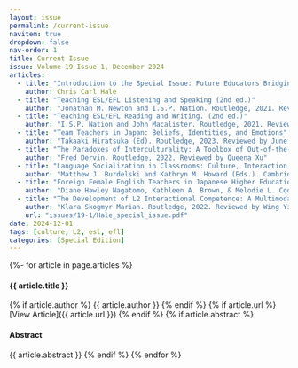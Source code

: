 ```yaml
---
layout: issue
permalink: /current-issue
navitem: true
dropdown: false
nav-order: 1
title: Current Issue
issue: Volume 19 Issue 1, December 2024 
articles:
  - title: "Introduction to the Special Issue: Future Educators Bridging Theory and Practice in Language Education"
    author: Chris Carl Hale
  - title: "Teaching ESL/EFL Listening and Speaking (2nd ed.)"
    author: "Jonathan M. Newton and I.S.P. Nation. Routledge, 2021. Reviewed by Akito Murata" 
  - title: "Teaching ESL/EFL Reading and Writing. (2nd ed.)"
    author: "I.S.P. Nation and John Macalister. Routledge, 2021. Reviewed by Chia-An Tsai"
  - title: "Team Teachers in Japan: Beliefs, Identities, and Emotions"
    author: "Takaaki Hiratsuka (Ed). Routledge, 2023. Reviewed by June Ha Kim"
  - title: "The Paradoxes of Interculturality: A Toolbox of Out-of-the-box Ideas for Intercultural Communication Education"
    author: "Fred Dervin. Routledge, 2022. Reviewed by Queena Xu"
  - title: "Language Socialization in Classrooms: Culture, Interaction, and Language Development"
    author: "Matthew J. Burdelski and Kathryn M. Howard (Eds.). Cambridge University Press, 2020. Reviewed by Rie Kawamura"
  - title: "Foreign Female English Teachers in Japanese Higher Education: Narratives From Our Quarter"
    author: "Diane Hawley Nagatomo, Kathleen A. Brown, & Melodie L. Cook (Eds.). Candlin and Mynard, 2020. Reviewed by Sarina Sugawara"
  - title: "The Development of L2 Interactional Competence: A Multimodal Study of Complaining in French Interactions"
    author: "Klara Skogmyr Marian. Routledge, 2022. Reviewed by Wing Yiu Ling"
    url: "issues/19-1/Hale_special_issue.pdf"
date: 2024-12-01
tags: [culture, L2, esl, efl]
categories: [Special Edition]
---
```

{%- for article in page.articles %}
#### {{ article.title }}
{% if article.author %}
{{ article.author }}
{% endif %}
{% if article.url %}
[View Article]({{ article.url }})
{% endif %}
{% if article.abstract %}
#### Abstract
{{ article.abstract }}
{% endif %}
{% endfor %}
